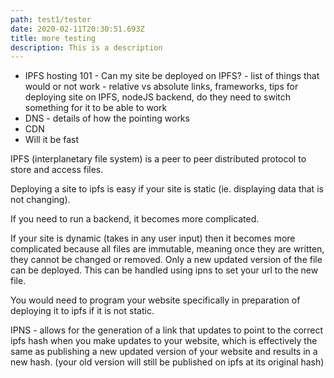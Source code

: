 ```yaml
---
path: test1/tester
date: 2020-02-11T20:30:51.693Z
title: more testing
description: This is a description
---
```



* IPFS hosting 101 - Can my site be deployed on IPFS? - list of things that would or not work - relative vs absolute links, frameworks, tips for deploying site on IPFS, nodeJS backend, do they need to switch something for it to be able to work
* DNS - details of how the pointing works
* CDN
* Will it be fast



IPFS (interplanetary file system) is a peer to peer distributed protocol to store and access files.



Deploying a site to ipfs is easy if your site is static (ie. displaying data that is not changing).



If you need to run a backend, it becomes more complicated.



If your site is dynamic (takes in any user input) then it becomes more complicated because all files are immutable, meaning once they are written, they cannot be changed or removed. Only a new updated version of the file can be deployed. This can be handled using ipns to set your url to the new file.



You would need to program your website specifically in preparation of deploying it to ipfs if it is not static.



IPNS - allows for the generation of a link that updates to point to the correct ipfs hash when you make updates to your website, which is effectively the same as publishing a new updated version of your website and results in a new hash. (your old version will still be published on ipfs at its original hash)
